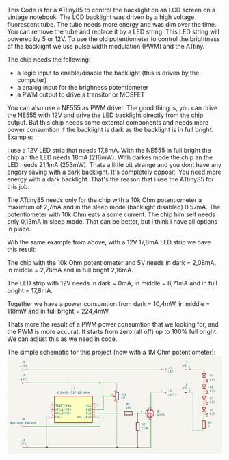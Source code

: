 This Code is for a ATtiny85 to control the backlight on an LCD screen on a vintage notebook. The LCD backlight was driven by a high voltage fluorescent tube. The tube needs more energy and was dim over the time. You can remove the tube and replace it by a LED string. This LED string will powered by 5 or 12V. To use the old potentiometer to control the brightness of the backlight we use pulse width modulation (PWM) and the ATtiny.

The chip needs the following:
- a logic input to enable/disable the backlight (this is driven by the computer)
- a analog input for the brighness potentiometer
- a PWM output to drive a transitor or MOSFET

You can also use a NE555 as PWM driver. The good thing is, you can drive the NE555 with 12V and drive the LED backlight directly from the chip output. But this chip needs some external components and needs more power consumtion if the backlight is dark as the backlight is in full bright. Example:

I use a 12V LED strip that needs 17,8mA. With the NE555 in full bright the chip an the LED needs 18mA (216mW). With darkes mode the chip an the LED needs 21,1mA (253mW).
Thats a little bit strange and you dont have any engery saving with a dark backlight. It's completely opposit. You need more energy with a dark backlight.
That's the reason that i use the ATtiny85 for this job.


The ATtiny85 needs only for the chip with a 10k Ohm potentiometer a maximum of 2,7mA and in the sleep mode (backlight disabled) 0,57mA. The potentiometer with 10k Ohm eats a some current. The chip him self needs only 0,13mA in sleep mode. That can be better, but i think i have all options in place.

Wih the same example from above, with a 12V 17,8mA LED strip we have this result:

The chip with the 10k Ohm potentiometer and 5V needs in dark = 2,08mA, in middle = 2,76mA and in full bright 2,16mA.

The LED strip with 12V needs in dark = 0mA, in middle = 8,71mA and in full bright = 17,8mA.

Together we have a power consumtion from dark = 10,4mW, in middle = 118mW and in full bright = 224,4mW.

Thats more the result of a PWM power consumtion that we looking for, and the PWM is more accurat. It starts from zero (all off) up to 100% full bright. We can adjust this as we need in code.


The simple schematic for this project (now with a 1M Ohm potentiometer):
![schematics/Backlight-Schematic.png](https://github.com/Sebastian-gthb/ATtiny85-Backlight-PWM/blob/main/schematics/Backlight-Schematic.png)
